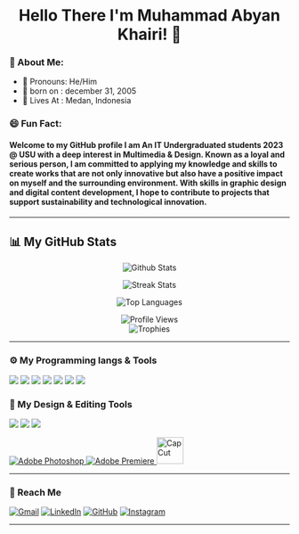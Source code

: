<h1 align="center">Hello There I'm Muhammad Abyan Khairi! 👋</h1>

<h3>🔎 About Me:</h3>

- 📌 Pronouns: He/Him
- 📌 born on : december 31, 2005
- 📌 Lives At : Medan, Indonesia

<h3>😄 Fun Fact: </h3>

#### Welcome to my GitHub profile I am An IT Undergraduated students 2023 @ USU with a deep interest in Multimedia & Design. Known as a loyal and serious person, I am committed to applying my knowledge and skills to create works that are not only innovative but also have a positive impact on myself and the surrounding environment. With skills in graphic design and digital content development, I hope to contribute to projects that support sustainability and technological innovation.

---

## 📊 My GitHub Stats
<p align="center">
  <img src="https://github-readme-stats.vercel.app/api?username=abyankhairii&show_icons=true&theme=tokyonight" alt="Github Stats"> 
</p>

<p align="center">
  <img src="https://github-readme-streak-stats.herokuapp.com/?user=abyankhairii&theme=radical" alt="Streak Stats" />
</p>

<p align="center">
  <img src="https://github-readme-stats.vercel.app/api/top-langs/?username=abyankhairii&layout=compact&theme=radical" alt="Top Languages" />
</p>

<p align="center">
  <img src="https://komarev.com/ghpvc/?username=abyankhairii&label=Profile+Views&color=brightgreen&style=for-the-badge" alt="Profile Views" /><br>
  
  <img src="https://github-profile-trophy.vercel.app/?username=abyankhairii&theme=radical&row=1&column=6" alt="Trophies" />
</p>

---

<h3> ⚙️ My Programming langs & Tools </h3>
<p align="left">
  <img src="https://img.shields.io/badge/-Python-3776AB?style=for-the-badge&logo=python&logoColor=white" />
  <img src="https://img.shields.io/badge/-JavaScript-F7DF1E?style=for-the-badge&logo=javascript&logoColor=black" />
  <img src="https://img.shields.io/badge/-HTML5-E34F26?style=for-the-badge&logo=html5&logoColor=white" />
  <img src="https://img.shields.io/badge/-CSS3-1572B6?style=for-the-badge&logo=css3&logoColor=white" />
  <img src="https://img.shields.io/badge/-React-61DAFB?style=for-the-badge&logo=react&logoColor=black" />
  <img src="https://img.shields.io/badge/-Node.js-339933?style=for-the-badge&logo=node.js&logoColor=white" />
  <img src="https://img.shields.io/badge/-Git-F05032?style=for-the-badge&logo=git&logoColor=white" />
</p>
<h3> 🎨 My Design & Editing Tools </h3>
<p align="left">
  <img src="https://img.shields.io/badge/-VS%20Code-007ACC?style=for-the-badge&logo=visualstudiocode&logoColor=white" />
  <img src="https://img.shields.io/badge/-Canva-00C4CC?style=for-the-badge&logo=canva&logoColor=white" />
  <img src="https://img.shields.io/badge/-Figma-F24E1E?style=for-the-badge&logo=figma&logoColor=white" />
</p>

<p align="left">
  <a href="https://www.adobe.com/products/photoshop.html">
    <img src="https://img.icons8.com/color/48/000000/adobe-photoshop.png" alt="Adobe Photoshop"/>
  </a>
  <a href="https://www.adobe.com/products/premiere.html">
    <img src="https://img.icons8.com/color/48/000000/adobe-premiere-pro.png" alt="Adobe Premiere"/>
  </a>
  <a href="https://www.capcut.com/">
    <img src="https://upload.wikimedia.org/wikipedia/id/3/36/CapCut_logo.png" alt="CapCut" width="48"/>
  </a>
</p>

---

<h3>🚀 Reach Me</h3>   

[![Gmail](https://img.shields.io/badge/Gmail-D14836?style=for-the-badge&logo=gmail&logoColor=white)](mailto:khairiabyan@gmail.com)  [![LinkedIn](https://img.shields.io/badge/LinkedIn-0077B5?style=for-the-badge&logo=linkedin&logoColor=white)](https://linkedin.com/in/m-abyan-khairi-665483315)  [![GitHub](https://img.shields.io/badge/GitHub-100000?style=for-the-badge&logo=github&logoColor=white)](https://github.com/abyankhairii)  [![Instagram](https://img.shields.io/badge/Instagram-E4405F?style=for-the-badge&logo=instagram&logoColor=white)](https://instagram.com/abyannkhairii)  

---
